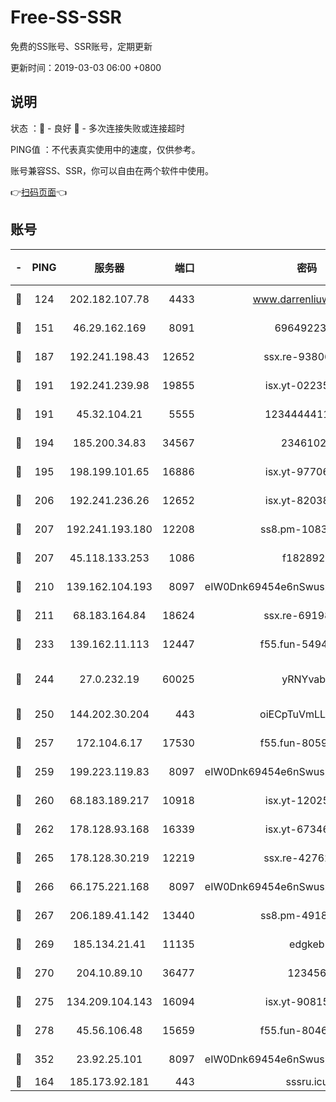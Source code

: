 # Free-SS-SSR

免费的SS账号、SSR账号，定期更新

更新时间：2019-03-03 06:00 +0800

## 说明

状态     ：🙂 - 良好 🙁 - 多次连接失败或连接超时

PING值   ：不代表真实使用中的速度，仅供参考。

账号兼容SS、SSR，你可以自由在两个软件中使用。

👉[扫码页面](https://liesauer.github.io/free-ss-ssr.github.io/)👈

## 账号

|-|PING|服务器|端口|密码|加密方式|区域|
|:----:|:----:|:-----:|-----:|:----:|:----:|:----:|
|🙂|124|202.182.107.78|4433|www.darrenliuwei.com|aes-256-cfb|JP|
|🙂|151|46.29.162.169|8091|6964922356|aes-256-cfb|RU|
|🙂|187|192.241.198.43|12652|ssx.re-93806921|aes-256-cfb|US|
|🙂|191|192.241.239.98|19855|isx.yt-02235156|aes-256-cfb|US|
|🙂|191|45.32.104.21|5555|1234444411111|aes-256-cfb|SG|
|🙂|194|185.200.34.83|34567|23461023|aes-256-cfb|US|
|🙂|195|198.199.101.65|16886|isx.yt-97706570|aes-256-cfb|US|
|🙂|206|192.241.236.26|12652|isx.yt-82038040|aes-256-cfb|US|
|🙂|207|192.241.193.180|12208|ss8.pm-10835371|aes-256-cfb|US|
|🙂|207|45.118.133.253|1086|f1828920|aes-256-cfb|SG|
|🙂|210|139.162.104.193|8097|eIW0Dnk69454e6nSwuspv9DmS201tQ0D|aes-256-cfb|JP|
|🙂|211|68.183.164.84|18624|ssx.re-69198876|aes-256-cfb|US|
|🙂|233|139.162.11.113|12447|f55.fun-54942636|aes-256-cfb|SG|
|🙂|244|27.0.232.19|60025|yRNYvabB|xchacha20-ietf-poly1305|HK|
|🙂|250|144.202.30.204|443|oiECpTuVmLLxk4Ts|aes-256-cfb|US|
|🙂|257|172.104.6.17|17530|f55.fun-80599240|aes-256-cfb|US|
|🙂|259|199.223.119.83|8097|eIW0Dnk69454e6nSwuspv9DmS201tQ0D|aes-256-cfb|US|
|🙂|260|68.183.189.217|10918|isx.yt-12025761|aes-256-cfb|SG|
|🙂|262|178.128.93.168|16339|isx.yt-67346063|aes-256-cfb|SG|
|🙂|265|178.128.30.219|12219|ssx.re-42762203|aes-256-cfb|SG|
|🙂|266|66.175.221.168|8097|eIW0Dnk69454e6nSwuspv9DmS201tQ0D|aes-256-cfb|US|
|🙂|267|206.189.41.142|13440|ss8.pm-49181075|aes-256-cfb|SG|
|🙂|269|185.134.21.41|11135|edgkeb|aes-256-cfb|GB|
|🙂|270|204.10.89.10|36477|123456|aes-256-cfb|US|
|🙂|275|134.209.104.143|16094|isx.yt-90815095|aes-256-cfb|SG|
|🙂|278|45.56.106.48|15659|f55.fun-80465528|aes-256-cfb|US|
|🙂|352|23.92.25.101|8097|eIW0Dnk69454e6nSwuspv9DmS201tQ0D|aes-256-cfb|US|
|🙂|164|185.173.92.181|443|sssru.icu|rc4-md5|RU|
